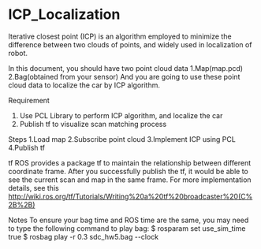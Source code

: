 # ICP_Localization
Iterative closest point (ICP) is an algorithm employed to minimize the difference between two clouds of points, and widely used in localization of robot.

In this document, you should have two point cloud data
1.Map(map.pcd)
2.Bag(obtained from your sensor)
And you are going to use these point cloud data to localize the car by ICP algorithm.

Requirement
1. Use PCL Library to perform ICP algorithm, and localize the car
2. Publish tf to visualize scan matching process

Steps
1.Load map
2.Subscribe point cloud
3.Implement ICP using PCL
4.Publish tf

tf
ROS provides a package tf to maintain the relationship between different coordinate frame. After you successfully publish the tf, it would be able to see the current scan and map in the same frame.
For more implementation details, see this
http://wiki.ros.org/tf/Tutorials/Writing%20a%20tf%20broadcaster%20(C%2B%2B)

Notes
To ensure your bag time and ROS time are the same, you may need to type the following command to play bag:
$ rosparam set use_sim_time true
$ rosbag play -r 0.3 sdc_hw5.bag --clock



